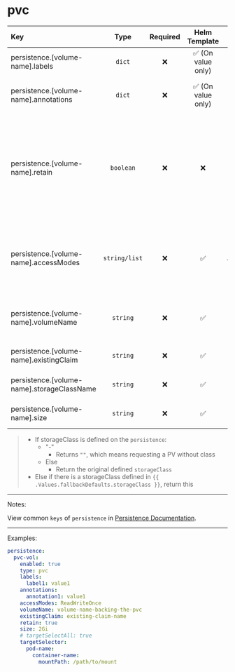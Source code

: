 # pvc

| Key                                        |     Type      | Required |   Helm Template    |                        Default                         | Description                                                                                                                      |
| :----------------------------------------- | :-----------: | :------: | :----------------: | :----------------------------------------------------: | :------------------------------------------------------------------------------------------------------------------------------- |
| persistence.[volume-name].labels           |    `dict`     |    ❌    | ✅ (On value only) |                          `{}`                          | Additional labels for persistence                                                                                                |
| persistence.[volume-name].annotations      |    `dict`     |    ❌    | ✅ (On value only) |                          `{}`                          | Additional annotations for persistence                                                                                           |
| persistence.[volume-name].retain           |   `boolean`   |    ❌    |         ❌         |   `{{ .Values.global.fallbackDefaults.pvcRetain }}`    | Define wether the to add helm annotation to retain resource on uninstall (Middleware should also retain it when deleting the NS) |
| persistence.[volume-name].accessModes      | `string/list` |    ❌    |         ✅         | `{{ .Values.global.fallbackDefaults.pvcAccessModes }}` | Define the accessModes of the PVC, if it's single can be defined as a string, multiple as a list                                 |
| persistence.[volume-name].volumeName       |   `string`    |    ❌    |         ✅         |                                                        | Define the volumeName of a PV, backing the claim                                                                                 |
| persistence.[volume-name].existingClaim    |   `string`    |    ❌    |         ✅         |                                                        | Define an existing claim to use                                                                                                  |
| persistence.[volume-name].storageClassName |   `string`    |    ❌    |         ✅         |                       See below                        | Define an existing claim to use                                                                                                  |
| persistence.[volume-name].size             |   `string`    |    ❌    |         ✅         |    `{{ .Values.global.fallbackDefaults.pvcSize }}`     | Define the size of the PVC                                                                                                       |

> - If storageClass is defined on the `persistence`:
>   - "-"
>     - Returns `""`, which means requesting a PV without class
>   - Else
>     - Return the original defined `storageClass`
> - Else if there is a storageClass defined in `{{ .Values.fallbackDefaults.storageClass }}`, return this

---

Notes:

View common `keys` of `persistence` in [Persistence Documentation](README.md).

---

Examples:

```yaml
persistence:
  pvc-vol:
    enabled: true
    type: pvc
    labels:
      label1: value1
    annotations:
      annotation1: value1
    accessModes: ReadWriteOnce
    volumeName: volume-name-backing-the-pvc
    existingClaim: existing-claim-name
    retain: true
    size: 2Gi
    # targetSelectAll: true
    targetSelector:
      pod-name:
        container-name:
          mountPath: /path/to/mount
```
